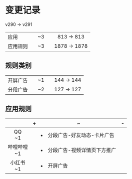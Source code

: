 # 变更记录

v290 -> v291

||||||
|-|:-:|:-:|:-:|:-:|
|应用||~3||813 -> 813|
|应用规则||~3||1878 -> 1878|

## 规则类别

||||||
|-|:-:|:-:|:-:|:-:|
|开屏广告||~1||144 -> 144|
|分段广告||~2||127 -> 127|

## 应用规则

||+|~|-|
|:-:|-|-|-|
|QQ<br>~1||<li>分段广告-好友动态-卡片广告||
|哔哩哔哩<br>~1||<li>分段广告-视频详情页下方推广||
|小红书<br>~1||<li>开屏广告||
